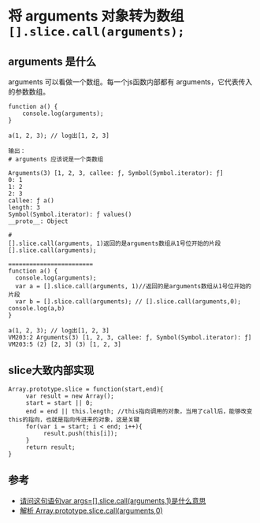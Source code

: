 # 将 arguments 对象转为数组 `[].slice.call(arguments);`

## arguments 是什么

arguments 可以看做一个数组。每一个js函数内部都有 arguments，它代表传入的参数数组。

```
function a() {
    console.log(arguments);
}

a(1, 2, 3); // log出[1, 2, 3]

输出：
# arguments 应该说是一个类数组

Arguments(3) [1, 2, 3, callee: ƒ, Symbol(Symbol.iterator): ƒ]
0: 1
1: 2
2: 3
callee: ƒ a()
length: 3
Symbol(Symbol.iterator): ƒ values()
__proto__: Object

# 
[].slice.call(arguments, 1)返回的是arguments数组从1号位开始的片段
[].slice.call(arguments);

========================
function a() {
  console.log(arguments);
  var a = [].slice.call(arguments, 1)//返回的是arguments数组从1号位开始的片段
  var b = [].slice.call(arguments); // [].slice.call(arguments,0);
console.log(a,b)
}

a(1, 2, 3); // log出[1, 2, 3]
VM203:2 Arguments(3) [1, 2, 3, callee: ƒ, Symbol(Symbol.iterator): ƒ]
VM203:5 (2) [2, 3] (3) [1, 2, 3]
```


## slice大致内部实现
```
Array.prototype.slice = function(start,end){
     var result = new Array();
     start = start || 0;
     end = end || this.length; //this指向调用的对象，当用了call后，能够改变this的指向，也就是指向传进来的对象，这是关键
     for(var i = start; i < end; i++){
          result.push(this[i]);
     }
     return result;
}
```


## 参考
- [请问这句语句var args=[].slice.call(arguments,1)是什么意思](https://segmentfault.com/q/1010000005643934)
- [解析 Array.prototype.slice.call(arguments,0)](http://www.cnblogs.com/papi/p/9234964.html)
